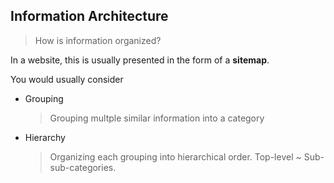 ## Information Architecture

> How is information organized?

In a website, this is usually presented in the form of a **sitemap**.

You would usually consider
- Grouping
    > Grouping multple similar information into a category
- Hierarchy
    > Organizing each grouping into hierarchical order. Top-level ~ Sub-sub-categories.

